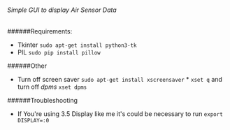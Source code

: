 ###### Simple GUI to display Air Sensor Data

######Requirements:
* Tkinter ```sudo apt-get install python3-tk```
* PIL ```sudo pip install pillow```

######Other
* Turn off screen saver ```sudo apt-get install xscreensaver```
        * ```xset q``` and turn off _dpms_ ```xset dpms```

######Troubleshooting
* If You're using 3.5 Display like me it's could be necessary to run ```export DISPLAY=:0```